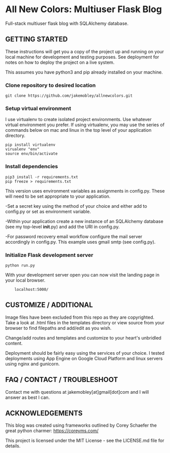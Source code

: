 # All New Colors: Multiuser Flask Blog
Full-stack multiuser flask blog with SQLAlchemy database.

## GETTING STARTED

These instructions will get you a copy of the project up and running on your local machine for development and testing purposes. See deployment for notes on how to deploy the project on a live system.

This assumes you have python3 and pip already installed on your machine.

### Clone repository to desired location
```
git clone https://github.com/jakemobley/allnewcolors.git
```

### Setup virtual environment

I use virtualenv to create isolated project environments. Use whatever virtual environment you prefer. If using virtualenv, you may use the series of commands below on mac and linux in the top level of your application directory.
```
pip install virtualenv
virualenv "env"
source env/bin/activate
```

### Install dependencies 
```
pip3 install -r requirements.txt
pip freeze > requirements.txt
```

This version uses environment variables as assignments in config.py. These will need to be set appropriate to your application. 

-Set a secret key using the method of your choice and either add to config.py or set as environment variable. 

-Within your application create a new instance of an SQLAlchemy database (see my top-level __init__.py) and add the URI in config.py.

-For password recovery email workflow configure the mail server accordingly in config.py. This example uses gmail smtp (see config.py).

### Initialize Flask development server
```
python run.py
```

With your development server open you can now visit the landing page in your local browser.
```
	localhost:5000/
```

## CUSTOMIZE / ADDITIONAL

Image files have been excluded from this repo as they are copyrighted. Take a look at .html files in the templates directory or view source from your browser to find filepaths and add/edit as you wish.

Change/add routes and templates and customize to your heart's unbridled content.

Deployment should be fairly easy using the services of your choice. I tested deployments using App Engine on Google Cloud Platform and linux servers using nginx and gunicorn.

## FAQ / CONTACT / TROUBLESHOOT

Contact me with questions at jakemobley[at]gmail[dot]com and I will answer as best I can.

## ACKNOWLEDGEMENTS

This blog was created using frameworks outlined by Corey Schaefer the great python charmer: https://coreyms.com/

This project is licensed under the MIT License - see the LICENSE.md file for details.